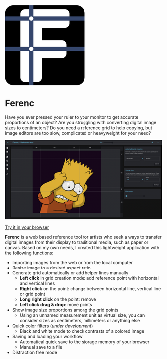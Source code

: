 ![Ferenc logo](public/image/ferenc-logo.png)

# Ferenc

Have you ever pressed your ruler to your monitor to get accurate proportions of an object? Are you struggling with converting digital image sizes to centimeters? Do you need a reference grid to help copying, but image editors are too slow, complicated or heavyweight for your need?

![Ferenc in action](screenshot.png)

[Try it in your browser](https://davidsz.github.io/reference-tool)

**Ferenc** is a web based reference tool for artists who seek a ways to transfer digital images from their display to traditional media, such as paper or canvas. Based on my own needs, I created this lightweight application with the following functions:

- Importing images from the web or from the local computer
- Resize image to a desired aspect ratio
- Generate grid automatically or add helper lines manually
  - **Left click** in grid creation mode: add reference point with horizontal and vertical lines
  - **Right click** on the point: change between horizontal line, vertical line or grid point
  - **Long right click** on the point: remove
  - **Left click drag & drop**: move points
- Show image size proportions among the grid points
  - Using an unnamed measurement unit as virtual size, you can consider sizes as centimeters, millimeters or anything else
- Quick color filters (*under development*)
  - Black and white mode to check contrasts of a colored image
- Saving and loading your workflow
  - Automatical quick save to the storage memory of your browser
  - Manual save to a file
- Distraction free mode
